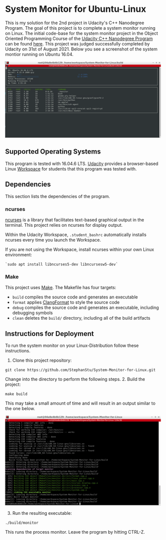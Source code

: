 # System Monitor for Ubuntu-Linux
This is my solution for the 2nd project in Udacity's C++ Nanodegree Program. The goal of this project is to complete a system monitor running on Linux.
The initial code-base for the system monitor project in the Object Oriented Programming Course of the [Udacity C++ Nanodegree Program](https://www.udacity.com/course/c-plus-plus-nanodegree--nd213) can be found [here](https://github.com/udacity/CppND-System-Monitor-Project-Updated).
This project was judged successfully completed by Udacity on 31st of August 2021. Below you see a screenshot of the system montior running on Ubuntu 16.04.

![System Monitor](images/monitor.png)

## Supported Operating Systems
This program is tested with 16.04.6 LTS.
[Udacity](https://www.udacity.com/) provides a browser-based Linux [Workspace](https://engineering.udacity.com/creating-a-gpu-enhanced-virtual-desktop-for-udacity-497bdd91a505) for students that this program was tested with.

## Dependencies
This section lists the dependencies of the program.
### ncurses
[ncurses](https://www.gnu.org/software/ncurses/) is a library that facilitates text-based graphical output in the terminal. This project relies on ncurses for display output.

Within the Udacity Workspace, `.student_bashrc` automatically installs ncurses every time you launch the Workspace.

If you are not using the Workspace, install ncurses within your own Linux environment:
~~~
`sudo apt install libncurses5-dev libncursesw5-dev`
~~~

### Make
This project uses [Make](https://www.gnu.org/software/make/). The Makefile has four targets:
* `build` compiles the source code and generates an executable
* `format` applies [ClangFormat](https://clang.llvm.org/docs/ClangFormat.html) to style the source code
* `debug` compiles the source code and generates an executable, including debugging symbols
* `clean` deletes the `build/` directory, including all of the build artifacts

## Instructions for Deployment
To run the system monitor on your Linux-Distribution follow these instructions.
1. Clone this project repository:
~~~
git clone https://github.com/StephanStu/System-Monitor-for-Linux.git
~~~
Change into the directory to perform the following steps.
2. Build the project:
~~~
make build
~~~
This may take a small amount of time and will result in an output similar to the one below.

![System Monitor](images/starting_monitor.png)

3. Run the resulting executable:
~~~
./build/monitor
~~~
This runs the process monitor. Leave the program by hitting CTRL-Z.
